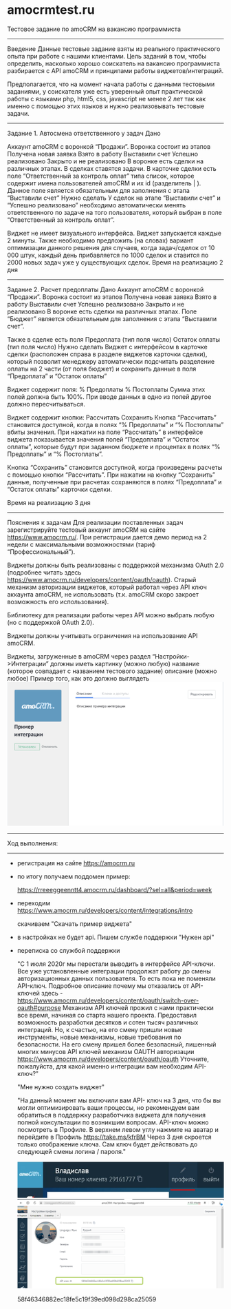 # amocrmtest.ru

Тестовое задание по amoCRM на вакансию программиста

---------------------------------------------------------------
Введение
Данные тестовые задание взяты из реального практического опыта при работе с нашими клиентами. Цель заданий в том, чтобы определить, насколько хорошо соискатель на вакансию программиста разбирается с API amoCRM и принципами работы виджетов/интеграций. 

Предполагается, что на момент начала работы с данными тестовыми заданиями, у соискателя уже есть уверенный опыт практической работы с языками php, html5, css, javascript не менее 2 лет так как именно с помощью этих языков и нужно реализовывать тестовые задачи. 

---------------------------------------------------------------

Задание 1. Автосмена ответственного у задач
Дано

Аккаунт amoCRM с воронкой “Продажи”. Воронка состоит из этапов
Получена новая заявка
Взято в работу
Выставили счет
Успешно реализовано
Закрыто и не реализовано
В воронке есть сделки на различных этапах. В сделках ставятся задачи. В карточке сделки есть поле “Ответственный за контроль оплат” типа список, которое содержит имена пользователей amoCRM и их id (разделитель | ). Данное поле является обязательным для заполнения с этапа “Выставили счет”
Нужно сделать
У сделок на этапе “Выставили счет” и “Успешно реализовано” необходимо автоматически менять ответственного по задаче на того пользователя, который выбран в поле “Ответственный за контроль оплат”. 

Виджет не имеет визуального интерфейса. Виджет запускается каждые 2 минуты. 
Также необходимо предложить (на словах) вариант оптимизации данного решения для случаев, когда задач/сделок от 10 000 штук, каждый день прибавляется по 1000 сделок и ставится по 2000 новых задач уже у существующих сделок. 
Время на реализацию
2 дня

---------------------------------------------------------------

Задание 2. Расчет предоплаты
Дано
Аккаунт amoCRM с воронкой “Продажи”. Воронка состоит из этапов
Получена новая заявка
Взято в работу
Выставили счет
Успешно реализовано
Закрыто и не реализовано
В воронке есть сделки на различных этапах. Поле “Бюджет” является обязательным для заполнения с этапа “Выставили счет”. 

Также в сделке есть поля
Предоплата (тип поля число)
Остаток оплаты (тип поля число)
Нужно сделать
Виджет с интерфейсом в карточке сделки (расположен справа в разделе виджетов карточки сделки), который позволит менеджеру автоматически подсчитать разделение оплаты на 2 части (от поля бюджет) и сохранить данные в поля “Предоплата” и “Остаток оплаты”

Виджет содержит поля:
% Предоплаты
% Постоплаты
Сумма этих полей должна быть 100%. При вводе данных в одно из полей другое должно пересчитываться. 

Виджет содержит кнопки:
Рассчитать
Сохранить
Кнопка “Рассчитать” становится доступной, когда в полях “% Предоплаты” и “% Постоплаты” вбиты значения. При нажатии на поле “Рассчитать” в интерфейсе виджета показывается значения полей “Предоплата” и “Остаток оплаты”, которые будут при заданном бюджете и процентах в полях “% Предоплаты” и “% Постоплаты”. 

Кнопка “Сохранить” становится доступной, когда произведены расчеты с помощью кнопки “Рассчитать”. При нажатии на кнопку “Сохранить” данные, полученные при расчетах сохраняются в полях “Предоплата” и “Остаток оплаты” карточки сделки. 

Время на реализацию
3 дня

---------------------------------------------------------------

Пояснения к задачам
Для реализации поставленных задач зарегистрируйте тестовый аккаунт amoCRM на сайте https://www.amocrm.ru/. При регистрации дается демо период на 2 недели с максимальными возможностями (тариф “Профессиональный”).

Виджеты должны быть реализованы с поддержкой механизма OAuth 2.0 (подробнее читать здесь https://www.amocrm.ru/developers/content/oauth/oauth). Старый механизм авторизации виджетов, который работал через API ключ аккаунта amoCRM, не использовать (т.к. amoCRM скоро закроет возможность его использования). 

Библиотеку для реализации работы через API можно выбрать любую (но с поддержкой OAuth 2.0).

Виджеты должны учитывать ограничения на использование API amoCRM. 

Виджеты, загруженные в amoCRM через раздел “Настройки->Интеграции” должны иметь 
картинку (можно любую)
название (которое совпадает с названием тестового задание)
описание (можно любое)
Пример того, как это должно выглядеть
<img src="https://github.com/rreeggeenntt4/amocrmtest.ru/blob/main/media/what_should_work.png" alt="">

---------------------------------------------------------------

Ход выполнения:

---------------------------------------------------------------
- регистрация на сайте https://amocrm.ru

- по итогу получаем поддомен пример:

    https://rreeeggeenntt4.amocrm.ru/dashboard/?sel=all&period=week

- переходим https://www.amocrm.ru/developers/content/integrations/intro

    скачиваем "Скачать пример виджета"

- в настройках не будет api. Пишем службе поддержки "Нужен api"

- переписка со службой поддержки

    "С 1 июля 2020г мы перестали выводить в интерфейсе API-ключи. Все уже установленные интеграции продолжат работу до смены авторизационных данных пользователя. То есть пока не поменяли API-ключ. Подробное описание почему мы отказались от API-ключей здесь - https://www.amocrm.ru/developers/content/oauth/switch-over-oauth#purpose Механизм API ключей прожил с нами практически все время, начиная со старта нашего проекта. Предоставил возможность разработки десятков и сотен тысяч различных интеграций. Но, к счастью, на его смену пришли новые инструменты, новые механизмы, новые требования по безопасности. На его смену пришел более безопасный, лишенный многих минусов API ключей механизм OAUTH авторизации https://www.amocrm.ru/developers/content/oauth/oauth Уточните, пожалуйста, для какой именно интеграции вам необходим API-ключ?"

    "Мне нужно создать виджет"

    "На данный момент мы включили вам API- ключ на 3 дня, что бы вы могли оптимизировать ваши процессы, но рекомендуем вам обратиться в поддержку разработчика виджета для получения полной консультации по возникшим вопросам.
    API-ключ можно посмотреть в Профиле. В верхнем левом углу нажмите на аватар и перейдите в Профиль https://take.ms/kfrBM Через 3 дня скроется только отображение ключа. Сам ключ будет действовать до следующей смены логина / пароля."

    <img src="https://github.com/rreeggeenntt4/amocrmtest.ru/blob/main/media/supportresponse.png" alt="">

    <img src="https://github.com/rreeggeenntt4/amocrmtest.ru/blob/main/media/api.png" alt="">

    58f46346882ec18fe5c19f39ed098d298ca25059


